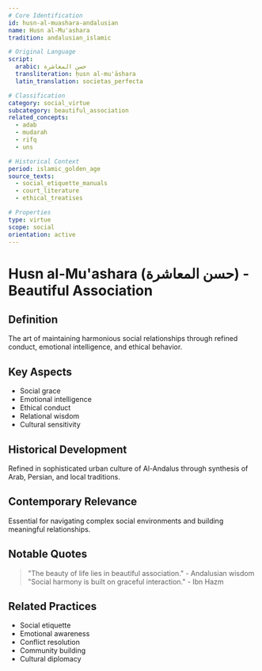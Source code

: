 ```yaml
---
# Core Identification
id: husn-al-muashara-andalusian
name: Husn al-Mu'ashara
tradition: andalusian_islamic

# Original Language
script:
  arabic: حسن المعاشرة
  transliteration: ḥusn al-mu'āshara
  latin_translation: societas_perfecta

# Classification
category: social_virtue
subcategory: beautiful_association
related_concepts:
  - adab
  - mudarah
  - rifq
  - uns

# Historical Context
period: islamic_golden_age
source_texts:
  - social_etiquette_manuals
  - court_literature
  - ethical_treatises

# Properties
type: virtue
scope: social
orientation: active
---
```


# Husn al-Mu'ashara (حسن المعاشرة) - Beautiful Association

## Definition
The art of maintaining harmonious social relationships through refined conduct, emotional intelligence, and ethical behavior.

## Key Aspects
- Social grace
- Emotional intelligence
- Ethical conduct
- Relational wisdom
- Cultural sensitivity

## Historical Development
Refined in sophisticated urban culture of Al-Andalus through synthesis of Arab, Persian, and local traditions.

## Contemporary Relevance
Essential for navigating complex social environments and building meaningful relationships.

## Notable Quotes
> "The beauty of life lies in beautiful association." - Andalusian wisdom
> "Social harmony is built on graceful interaction." - Ibn Hazm

## Related Practices
- Social etiquette
- Emotional awareness
- Conflict resolution
- Community building
- Cultural diplomacy